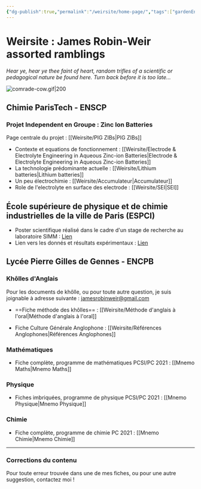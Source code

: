 ```yaml
---
{"dg-publish":true,"permalink":"/weirsite/home-page/","tags":["gardenEntry"]}
---
```


# Weirsite : James Robin-Weir assorted ramblings

_Hear ye, hear ye thee faint of heart, random trifles of a scientific or pedagogical nature be found here. Turn back before it is too late..._

![comrade-cow.gif|200](/img/user/comrade-cow.gif)
## Chimie ParisTech - ENSCP
### Projet Independent en Groupe : Zinc Ion Batteries
Page centrale du projet : [[Weirsite/PIG ZIBs\|PIG ZIBs]]
- Contexte et equations de fonctionnement : [[Weirsite/Electrode & Electrolyte Engineering in Aqueous Zinc-ion Batteries\|Electrode & Electrolyte Engineering in Aqueous Zinc-ion Batteries]]
- La technologie prédominante actuelle : [[Weirsite/Lithium batteries\|Lithium batteries]]
- Un peu électrochimie : [[Weirsite/Accumulateur\|Accumulateur]]
- Role de l'electrolyte en surface des electrode : [[Weirsite/SEI\|SEI]]

## École supérieure de physique et de chimie industrielles de la ville de Paris (ESPCI)
- Poster scientifique réalisé dans le cadre d'un stage de recherche au laboratoire SIMM : [Lien](https://github.com/JamesRobin-Weir/ESPCI-Dynamics-of-charged-water-in-oil-droplets/blob/main/PosterUROP_James_Robin-Weir.pdf)
- Lien vers les donnés et résultats expérimentaux : [Lien](https://github.com/JamesRobin-Weir/ESPCI-Dynamics-of-charged-water-in-oil-droplets/tree/main)

## Lycée Pierre Gilles de Gennes - ENCPB
### Khôlles d'Anglais
Pour les documents de khôlle, ou pour toute autre question, je suis joignable à adresse suivante : jamesrobinweir@gmail.com

- ==Fiche méthode des khôlles== : [[Weirsite/Méthode d'anglais à l'oral\|Méthode d'anglais à l'oral]]

- Fiche Culture Générale Anglophone : [[Weirsite/Références Anglophones\|Références Anglophones]]
### Mathématiques

- Fiche complète, programme de mathématiques PCSI/PC 2021 : [[Mnemo Maths\|Mnemo Maths]]

### Physique

- Fiches imbriquées, programme de physique PCSI/PC 2021 : [[Mnemo Physique\|Mnemo Physique]]

### Chimie

- Fiche complète, programme de chimie PC 2021 : [[Mnemo Chimie\|Mnemo Chimie]]

---
### Corrections du contenu
Pour toute erreur trouvée dans une de mes fiches, ou pour une autre suggestion, contactez moi !
